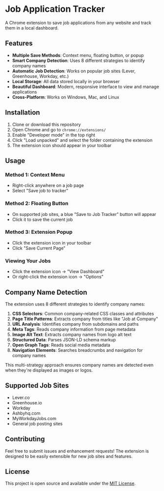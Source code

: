 # Job Application Tracker

A Chrome extension to save job applications from any website and track them in a local dashboard.

## Features

- **Multiple Save Methods**: Context menu, floating button, or popup
- **Smart Company Detection**: Uses 8 different strategies to identify company names
- **Automatic Job Detection**: Works on popular job sites (Lever, Greenhouse, Workday, etc.)
- **Local Storage**: All data stored locally in your browser
- **Beautiful Dashboard**: Modern, responsive interface to view and manage applications
- **Cross-Platform**: Works on Windows, Mac, and Linux

## Installation

1. Clone or download this repository
2. Open Chrome and go to `chrome://extensions/`
3. Enable "Developer mode" in the top right
4. Click "Load unpacked" and select the folder containing the extension
5. The extension icon should appear in your toolbar

## Usage

### Method 1: Context Menu
- Right-click anywhere on a job page
- Select "Save job to tracker"

### Method 2: Floating Button
- On supported job sites, a blue "Save to Job Tracker" button will appear
- Click it to save the current job

### Method 3: Extension Popup
- Click the extension icon in your toolbar
- Click "Save Current Page"

### Viewing Your Jobs
- Click the extension icon → "View Dashboard"
- Or right-click the extension icon → "Options"

## Company Name Detection

The extension uses 8 different strategies to identify company names:

1. **CSS Selectors**: Common company-related CSS classes and attributes
2. **Page Title Patterns**: Extracts company from titles like "Job at Company"
3. **URL Analysis**: Identifies company from subdomains and paths
4. **Meta Tags**: Reads company information from page metadata
5. **Image Alt Text**: Extracts company names from logo alt text
6. **Structured Data**: Parses JSON-LD schema markup
7. **Open Graph Tags**: Reads social media metadata
8. **Navigation Elements**: Searches breadcrumbs and navigation for company names

This multi-strategy approach ensures company names are detected even when they're displayed as images or logos.

## Supported Job Sites

- Lever.co
- Greenhouse.io
- Workday
- Ashbyhq.com
- MyWorkdayJobs.com
- General job posting sites

## Contributing

Feel free to submit issues and enhancement requests! The extension is designed to be easily extensible for new job sites and features.

## License

This project is open source and available under the [MIT License](LICENSE).

